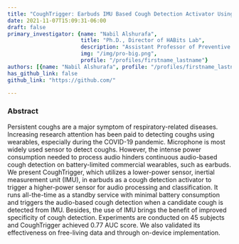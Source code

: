 ```yaml
---
title: "CoughTrigger: Earbuds IMU Based Cough Detection Activator Using An Energy-efficient Sensitivity-prioritized Time Series Classifier"
date: 2021-11-07T15:09:31-06:00
draft: false
primary_investigator: {name: "Nabil Alshurafa", 
                       title: "Ph.D., Director of HABits Lab", 
                       description: "Assistant Professor of Preventive Medicine and of Computer Science at Northwestern University and heading The HAbits Lab.", 
                       img: "/img/pro-big.png",
                       profile: "/profiles/firstname_lastname"}
authors: [{name: "Nabil Alshurafa", profile: "/profiles/firstname_lastname"}, {name: "Nabil Alshurafa", profile: "/profiles/firstname_lastname"}]
has_github_link: false
github_link: "https://github.com/"

---
```


### Abstract

Persistent coughs are a major symptom of respiratory-related diseases. Increasing research attention has been paid to detecting coughs using wearables, especially during the COVID-19 pandemic. Microphone is most widely used sensor to detect coughs. However, the intense power consumption needed to process audio hinders continuous audio-based cough detection on battery-limited commercial wearables, such as earbuds. We present CoughTrigger, which utilizes a lower-power sensor, inertial measurement unit (IMU), in earbuds as a cough detection activator to trigger a higher-power sensor for audio processing and classification. It runs all-the-time as a standby service with minimal battery consumption and triggers the audio-based cough detection when a candidate cough is detected from IMU. Besides, the use of IMU brings the benefit of improved specificity of cough detection. Experiments are conducted on 45 subjects and CoughTrigger achieved 0.77 AUC score. We also validated its effectiveness on free-living data and through on-device implementation.
